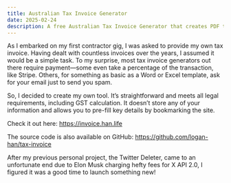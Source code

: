 ```yaml
---
title: Australian Tax Invoice Generator
date: 2025-02-24
description: A free Australian Tax Invoice Generator that creates PDF tax invoices.
---
```

As I embarked on my first contractor gig, I was asked to provide my own tax invoice. Having dealt with countless invoices over the years, I assumed it would be a simple task. To my surprise, most tax invoice generators out there require payment—some even take a percentage of the transaction, like Stripe. Others, for something as basic as a Word or Excel template, ask for your email just to send you spam.

So, I decided to create my own tool. It’s straightforward and meets all legal requirements, including GST calculation. It doesn’t store any of your information and allows you to pre-fill key details by bookmarking the site.

Check it out here: https://invoice.han.life

The source code is also available on GitHub: https://github.com/logan-han/tax-invoice

After my previous personal project, the Twitter Deleter, came to an unfortunate end due to Elon Musk charging hefty fees for X API 2.0, I figured it was a good time to launch something new!
